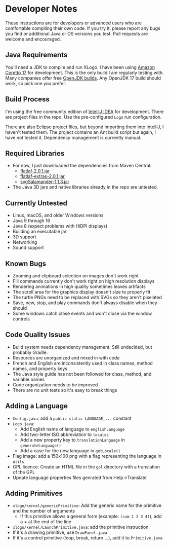 # Developer Notes

These instructions are for developers or advanced users who are comfortable compiling their own code. If you try it, please report any bugs you find or additional Java or OS versions you test. Pull requests are welcome and encouraged.

## Java Requirements

You'll need a JDK to compile and run XLogo. I have been using [Amazon Coretto 17](https://aws.amazon.com/corretto) for development. This is the only build I am regularly testing with.  Many companies offer free [OpenJDK builds](https://sdkman.io/jdks). Any OpenJDK 17 build should work, so pick one you prefer.

## Build Process

I'm using the free community edition of [IntelliJ IDEA](https://www.jetbrains.com/idea/download/) for development. There are project files in the repo. Use the pre-configured `Logo` run configuration.

There are also Eclipse project files, but beyond importing them into IntelliJ, I haven't tested them.  The project contains an Ant build script but again, I have not tested it. Dependency management is currently manual.

## Required Libraries
- For now, I just downloaded the dependencies from Maven Central:
  - [flatlaf-2.0.1.jar](https://search.maven.org/artifact/com.formdev/flatlaf/2.0.1/jar)
  - [flatlaf-extras-2.0.1.jar](https://search.maven.org/artifact/com.formdev/flatlaf-extras/2.0.1/jar)
  - [svgSalamander-1.1.3.jar](https://search.maven.org/artifact/com.formdev/svgSalamander/1.1.3/jar)
- The Java 3D jars and native libraries already in the repo are untested. 

## Currently Untested
- Linux, macOS, and older Windows versions
- Java 9 through 16
- Java 8 (expect problems with HiDPI displays)
- Building an executable jar
- 3D support
- Networking
- Sound support

## Known Bugs
- Zooming and clipboard selection on images don't work right
- Fill commands currently don't work right on high resolution displays
- Rendering animations in high quality sometimes leaves artifacts
- The scroll area for the graphics display doesn't size to properly fit
- The turtle PNGs need to be replaced with SVGs so they aren't pixelated
- Save, new, stop, and play commands don't always disable when they should
- Some windows catch close events and won't close via the window controls

## Code Quality Issues
- Build system needs dependency management. Still undecided, but probably Gradle.
- Resources are unorganized and mixed in with code
- French and English are inconsistently used in class names, method names, and property keys
- The Java style guide has not been followed for class, method, and variable names
- Code organization needs to be improved
- There are no unit tests so it's easy to break things

## Adding a Language
- `Config.java`: add a `public static LANGUAGE_...` constant 
- `Logo.java`:
  - Add English name of language to `englishLanguage`
  - Add two-letter ISO abbreviation to `locales`
  - Add a new property key to `translationLanguage` in `generateLanguage()`
  - Add a case for the new language in `getLocale()`
- Flag image: add a 150x100 png with a flag representing the language in `utils`
- GPL licence: Create an HTML file in the `gpl` directory with a translation of the GPL 
- Update language properties files genrated from Help->Translate

## Adding Primitives
- `xlogo/kernel/genericPrimitive`: Add the generic name for the primitive and the number of arguments 
  - If this primitive allows a general form (example: `(sum 1 2 3 4)`), add a + at the end of the line
- `xlogo/kernel/LaunchPrimitive.java`: add the primitive instruction
- If it's a drawing primitive, use `DrawPanel.java`
- If it's a control primitive (loop, break, return ...), add it to `Primitive.java` 